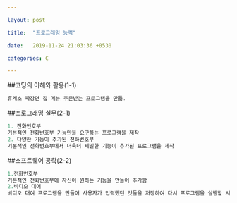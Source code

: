 ```yaml
---

layout: post

title:  "프로그래밍 능력"

date:   2019-11-24 21:03:36 +0530

categories: C

---
```


##코딩의 이해와 활용(1-1)
```javascript
휴게소 짜장면 집 메뉴 주문받는 프로그램을 만듦.

```
##프로그래밍 실무(2-1)
```javascript
1. 전화번호부
기본적인 전화번호부 기능만을 요구하는 프로그램을 제작
2. 다양한 기능이 추가된 전화번호부
기본적인 전화번호부에서 더욱더 세밀한 기능이 추가된 프로그램을 제작


```



##소프트웨어 공학(2-2)
  ```javascript
1.전화번호부
기본적인 전화번호부에 자신이 원하는 기능을 만들어 추가함
2.비디오 대여
비디오 대여 프로그램을 만들어 사용자가 입력했던 것들을 저장하여 다시 프로그램을 실행할 시 덮어쓰도록 함.

```





[jekyll-docs]: https://jekyllrb.com/docs/home

[jekyll-gh]:   https://github.com/jekyll/jekyll

[jekyll-talk]: https://talk.jekyllrb.com/

